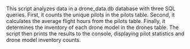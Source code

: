 This script analyzes data in a drone_data.db database with three SQL queries. First, it counts the unique pilots in the pilots table. Second, it calculates the average flight hours from the pilots table. Finally, it determines the inventory of each drone model in the drones table. The script then prints the results to the console, displaying pilot statistics and drone model inventory counts.